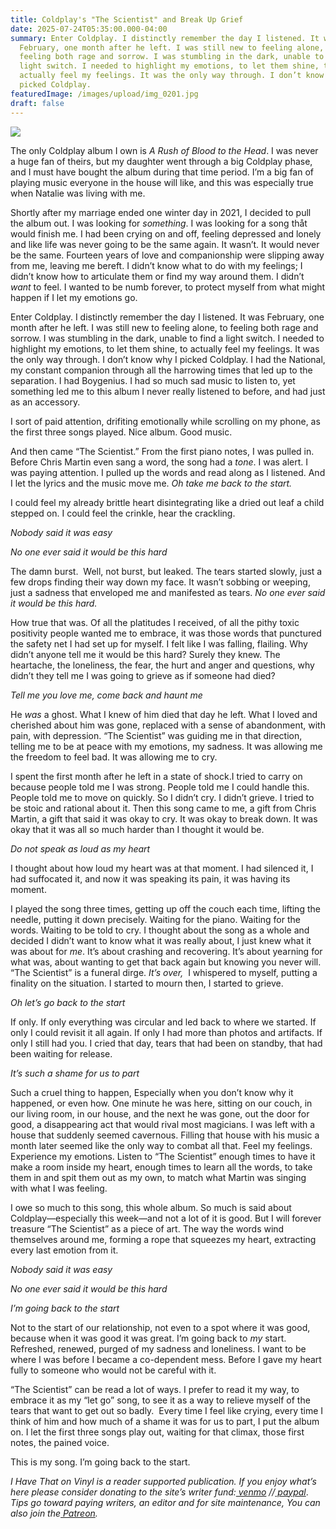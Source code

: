 ```yaml
---
title: Coldplay's "The Scientist" and Break Up Grief
date: 2025-07-24T05:35:00.000-04:00
summary: Enter Coldplay. I distinctly remember the day I listened. It was
  February, one month after he left. I was still new to feeling alone, to
  feeling both rage and sorrow. I was stumbling in the dark, unable to find a
  light switch. I needed to highlight my emotions, to let them shine, to
  actually feel my feelings. It was the only way through. I don’t know why I
  picked Coldplay.
featuredImage: /images/upload/img_0201.jpg
draft: false
---
```

![](/images/upload/img_0201.jpg)

The only Coldplay album I own is *A Rush of Blood to the Head*. I was never a huge fan of theirs, but my daughter went through a big Coldplay phase, and I must have bought the album during that time period. I’m a big fan of playing music everyone in the house will like, and this was especially true when Natalie was living with me.

Shortly after my marriage ended one winter day in 2021, I decided to pull the album out. I was looking for *something*. I was looking for a song thåt would finish me. I had been crying on and off, feeling depressed and lonely and like life was never going to be the same again. It wasn’t. It would never be the same. Fourteen years of love and companionship were slipping away from me, leaving me bereft. I didn’t know what to do with my feelings; I didn’t know how to articulate them or find my way around them. I didn’t *want* to feel. I wanted to be numb forever, to protect myself from what might happen if I let my emotions go.

Enter Coldplay. I distinctly remember the day I listened. It was February, one month after he left. I was still new to feeling alone, to feeling both rage and sorrow. I was stumbling in the dark, unable to find a light switch. I needed to highlight my emotions, to let them shine, to actually feel my feelings. It was the only way through. I don’t know why I picked Coldplay. I had the National, my constant companion through all the harrowing times that led up to the separation. I had Boygenius. I had so much sad music to listen to, yet something led me to this album I never really listened to before, and had just as an accessory. 

I sort of paid attention, drifiting emotionally while scrolling on my phone, as the first three songs played. Nice album. Good music.

And then came “The Scientist.” From the first piano notes, I was pulled in. Before Chris Martin even sang a word, the song had a *tone*. I was alert. I was paying attention. I pulled up the words and read along as I listened. And I let the lyrics and the music move me. *Oh take me back to the start.*

I could feel my already brittle heart disintegrating like a dried out leaf a child stepped on. I could feel the crinkle, hear the crackling. 

*Nobody said it was easy*

*No one ever said it would be this hard*

The damn burst.  Well, not burst, but leaked. The tears started slowly, just a few drops finding their way down my face. It wasn’t sobbing or weeping, just a sadness that enveloped me and manifested as tears. *No one ever said it would be this hard.* 

How true that was. Of all the platitudes I received, of all the pithy toxic positivity people wanted me to embrace, it was those words that punctured the safety net I had set up for myself. I felt like I was falling, flailing. Why didn’t anyone tell me it would be this hard? Surely they knew. The heartache, the loneliness, the fear, the hurt and anger and questions, why didn’t they tell me I was going to grieve as if someone had died? 

*Tell me you love me, come back and haunt me*

He *was* a ghost. What I knew of him died that day he left. What I loved and cherished about him was gone, replaced with a sense of abandonment, with pain, with depression. “The Scientist” was guiding me in that direction, telling me to be at peace with my emotions, my sadness. It was allowing me the freedom to feel bad. It was allowing me to cry. 

I spent the first month after he left in a state of shock.I tried to carry on because people told me I was strong. People told me I could handle this. People told me to move on quickly. So I didn’t cry. I didn’t grieve. I tried to be stoic and rational about it. Then this song came to me, a gift from Chris Martin, a gift that said it was okay to cry. It was okay to break down. It was okay that it was all so much harder than I thought it would be.

*Do not speak as loud as my heart*

I thought about how loud my heart was at that moment. I had silenced it, I had suffocated it, and now it was speaking its pain, it was having its moment. 

I played the song three times, getting up off the couch each time, lifting the needle, putting it down precisely. Waiting for the piano. Waiting for the words. Waiting to be told to cry. I thought about the song as a whole and decided I didn’t want to know what it was really about, I just knew what it was about for *me*. It’s about crashing and recovering. It’s about yearning for what was, about wanting to get that back again but knowing you never will. “The Scientist” is a funeral dirge. *It’s over,*  I whispered to myself, putting a finality on the situation. I started to mourn then, I started to grieve. 

*Oh let’s go back to the start*

If only. If only everything was circular and led back to where we started. If only I could revisit it all again. If only I had more than photos and artifacts. If only I still had you. I cried that day, tears that had been on standby, that had been waiting for release. 

*It’s such a shame for us to part*

Such a cruel thing to happen, Especially when you don’t know why it happened, or even how. One minute he was here, sitting on our couch, in our living room, in our house, and the next he was gone, out the door for good, a disappearing act that would rival most magicians. I was left with a house that suddenly seemed cavernous. Filling that house with his music a month later seemed like the only way to combat all that. Feel my feelings. Experience my emotions. Listen to “The Scientist” enough times to have it make a room inside my heart, enough times to learn all the words, to take them in and spit them out as my own, to match what Martin was singing with what I was feeling.

I owe so much to this song, this whole album. So much is said about Coldplay—especially this week—and not a lot of it is good. But I will forever treasure “The Scientist” as a piece of art. The way the words wind themselves around me, forming a rope that squeezes my heart, extracting every last emotion from it.

*Nobody said it was easy*

*No one ever said it would be this hard*

*I’m going back to the start*

Not to the start of our relationship, not even to a spot where it was good, because when it was good it was great. I’m going back to *my* start. Refreshed, renewed, purged of my sadness and loneliness. I want to be where I was before I became a co-dependent mess. Before I gave my heart fully to someone who would not be careful with it.

“The Scientist” can be read a lot of ways. I prefer to read it my way, to embrace it as my “let go” song, to see it as a way to relieve myself of the tears that want to get out so badly.  Every time I feel like crying, every time I think of him and how much of a shame it was for us to part, I put the album on. I let the first three songs play out, waiting for that climax, those first notes, the pained voice. 

This is my song. I’m going back to the start.



*I Have That on Vinyl is a reader supported publication. If you enjoy what’s here please consider donating to the site’s writer fund:[ venmo](https://account.venmo.com/u/Michele-Catalano2659) //[ paypal](https://www.paypal.com/paypalme/goingitaloneny?country.x=US&locale.x=en_US)*. *Tips go toward paying writers, an editor and for site maintenance, You can also join the[ Patreon](https://www.patreon.com/c/IHaveThatonVinyl).*
